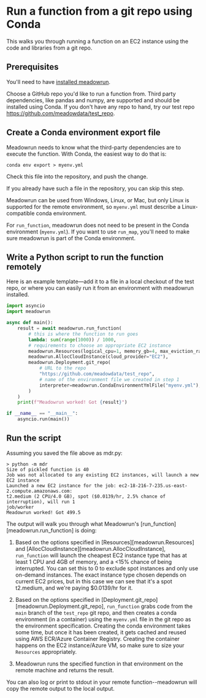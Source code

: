 # Run a function from a git repo using Conda

This walks you through running a function on an EC2 instance using the code and
libraries from a git repo. 

## Prerequisites

You'll need to have [installed meadowrun](/tutorial/install).

Choose a GitHub repo you'd like to run a function from. Third party dependencies, like
pandas and numpy, are supported and should be installed using Conda. If you don't have
any repo to hand, try our test repo https://github.com/meadowdata/test_repo.

## Create a Conda environment export file

Meadowrun needs to know what the third-party dependencies are to execute the function.
With Conda, the easiest way to do that is:

```
conda env export > myenv.yml
```

Check this file into the repository, and push the change.

If you already have such a file in the repository, you can skip this step.

Meadowrun can be used from Windows, Linux, or Mac, but only Linux is supported for the
remote environment, so `myenv.yml` must describe a Linux-compatible conda environment.

For `run_function`, meadowrun does not need to be present in the Conda environment
(`myenv.yml`). If you want to use `run_map`, you'll need to make sure meadowrun is part
of the Conda environment.

## Write a Python script to run the function remotely

Here is an example template—add it to a file in a local checkout of the test repo, or
where you can easily run it from an environment with meadowrun installed.

```python
import asyncio
import meadowrun

async def main():
    result = await meadowrun.run_function(
        # this is where the function to run goes
        lambda: sum(range(1000)) / 1000,
        # requirements to choose an appropriate EC2 instance
        meadowrun.Resources(logical_cpu=1, memory_gb=4, max_eviction_rate=15),
        meadowrun.AllocCloudInstance(cloud_provider="EC2"),
        meadowrun.Deployment.git_repo(
            # URL to the repo
            "https://github.com/meadowdata/test_repo",
            # name of the environment file we created in step 1
            interpreter=meadowrun.CondaEnvironmentYmlFile("myenv.yml"),
        )
    )
    print(f"Meadowrun worked! Got {result}")

if __name__ == "__main__":
    asyncio.run(main())
```

## Run the script

Assuming you saved the file above as mdr.py:

```
> python -m mdr
Size of pickled function is 40
Job was not allocated to any existing EC2 instances, will launch a new EC2 instance
Launched a new EC2 instance for the job: ec2-18-216-7-235.us-east-2.compute.amazonaws.com:
t2.medium (2 CPU/4.0 GB), spot ($0.0139/hr, 2.5% chance of interruption), will run 1
job/worker
Meadowrun worked! Got 499.5
```

The output will walk you through what Meadowrun's [run_function][meadowrun.run_function]
is doing:

1. Based on the options specified in [Resources][meadowrun.Resources] and
   [AllocCloudInstance][meadowrun.AllocCloudInstance], `run_function` will launch the
   cheapest EC2 instance type that has at least 1 CPU and 4GB of memory, and a <15%
   chance of being interrupted. You can set this to 0 to exclude spot instances and only
   use on-demand instances. The exact instance type chosen depends on current EC2
   prices, but in this case we can see that it's a spot t2.medium, and we're paying
   $0.0139/hr for it.

2. Based on the options specified in
   [Deployment.git_repo][meadowrun.Deployment.git_repo], `run_function` grabs code from
   the `main` branch of the `test_repo` git repo, and then creates a conda environment
   (in a container) using the `myenv.yml` file in the git repo as the environment
   specification. Creating the conda environment takes some time, but once it has been
   created, it gets cached and reused using AWS ECR/Azure Container Registry. Creating
   the container happens on the EC2 instance/Azure VM, so make sure to size your
   `Resources` appropriately.

3. Meadowrun runs the specified function in that environment on the remote machine and
   returns the result.


You can also log or print to stdout in your remote function--meadowrun will copy the
remote output to the local output.
